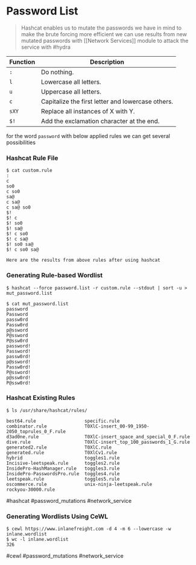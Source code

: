 # Password List

> Hashcat enables us to mutate the passwords we have in mind to make the brute forcing more efficient we can use results from new mutated passwords with [[Network Services]] module to attack the service with #hydra 

|**Function**|**Description**|
|---|---|
|`:`|Do nothing.|
|`l`|Lowercase all letters.|
|`u`|Uppercase all letters.|
|`c`|Capitalize the first letter and lowercase others.|
|`sXY`|Replace all instances of X with Y.|
|`$!`|Add the exclamation character at the end.| 

for the word `password` with below applied rules we can get several possibilities 

### Hashcat Rule File

``` 
$ cat custom.rule
:
c
so0
c so0
sa@
c sa@
c sa@ so0
$!
$! c
$! so0
$! sa@
$! c so0
$! c sa@
$! so0 sa@
$! c so0 sa@
```

	Here are the results from above rules after using hashcat
### Generating Rule-based Wordlist

```
$ hashcat --force password.list -r custom.rule --stdout | sort -u > mut_password.list
```

```
$ cat mut_password.list
password
Password
passw0rd
Passw0rd
p@ssword
P@ssword
P@ssw0rd
password!
Password!
passw0rd!
p@ssword!
Passw0rd!
P@ssword!
p@ssw0rd!
P@ssw0rd!
```

### Hashcat Existing Rules


```
$ ls /usr/share/hashcat/rules/

best64.rule                  specific.rule
combinator.rule              T0XlC-insert_00-99_1950-2050_toprules_0_F.rule
d3ad0ne.rule                 T0XlC-insert_space_and_special_0_F.rule
dive.rule                    T0XlC-insert_top_100_passwords_1_G.rule
generated2.rule              T0XlC.rule
generated.rule               T0XlCv1.rule
hybrid                       toggles1.rule
Incisive-leetspeak.rule      toggles2.rule
InsidePro-HashManager.rule   toggles3.rule
InsidePro-PasswordsPro.rule  toggles4.rule
leetspeak.rule               toggles5.rule
oscommerce.rule              unix-ninja-leetspeak.rule
rockyou-30000.rule
```


#hashcat #password_mutations #network_service  

### Generating Wordlists Using CeWL

```
$ cewl https://www.inlanefreight.com -d 4 -m 6 --lowercase -w inlane.wordlist
$ wc -l inlane.wordlist
326
```

#cewl #password_mutations #network_service 